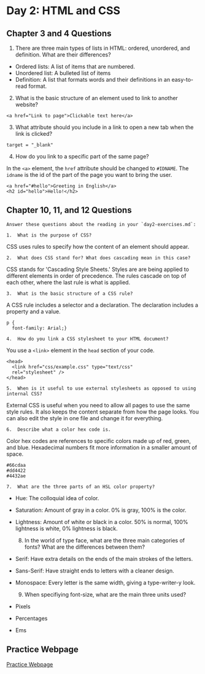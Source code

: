 # Day 2: HTML and CSS

## Chapter 3 and 4 Questions

  1.  There are three main types of lists in HTML: ordered, unordered, and definition. What are their differences?


  * Ordered lists: A list of items that are numbered.
  * Unordered list: A bulleted list of items
  * Definition: A list that formats words and their definitions in an easy-to-read format.

  2.  What is the basic structure of an element used to link to another website?


  ```
  <a href="Link to page">Clickable text here</a>
  ```

  3.  What attribute should you include in a link to open a new tab when the link is clicked?


  ```
  target = "_blank"
  ```


  4.  How do you link to a specific part of the same page?

  In the `<a>` element, the `href` attribute should be changed to `#IDNAME`. The `idname` is the id of the part of the page you want to bring the user.


  ```
  <a href="#hello">Greeting in English</a>
  <h2 id="hello">Hello!</h2>
  ```
  ## Chapter 10, 11, and 12 Questions

    Answer these questions about the reading in your `day2-exercises.md`:

    1.  What is the purpose of CSS?
CSS uses rules to specify how the content of an element should appear.

    2.  What does CSS stand for? What does cascading mean in this case?
CSS stands for 'Cascading Style Sheets.' Styles are are being applied to different elements in order of precedence. The rules cascade on top of each other, where the last rule is what is applied.

    3.  What is the basic structure of a CSS rule?

A CSS rule includes a selector and a declaration. The declaration includes a property and a value.

```
p {
  font-family: Arial;}
```


    4.  How do you link a CSS stylesheet to your HTML document?

You use a `<link>` element in the `head` section of your code.
```
<head>
  <link href="css/example.css" type="text/css"
  rel="stylesheet" />
</head>
```

    5.  When is it useful to use external stylesheets as opposed to using internal CSS?

External CSS is useful when you need to allow all pages to use the same style rules. It also keeps the content separate from how the page looks. You can also edit the style in one file and change it for everything.

    6.  Describe what a color hex code is.

Color hex codes are references to specific colors made up of red, green, and blue. Hexadecimal numbers fit more information in a smaller amount of space.

```
#66cdaa
#dd4422
#4432ae
```


    7.  What are the three parts of an HSL color property?


* Hue: The colloquial idea of color.
* Saturation: Amount of gray in a color. 0% is gray, 100% is the color.
* Lightness: Amount of white or black in a color. 50% is normal, 100% lightness is white, 0% lightness is black.


    8.  In the world of type face, what are the three main categories of fonts? What are the differences between them?

* Serif: Have extra details on the ends of the main strokes of the letters.
* Sans-Serif: Have straight ends to letters with a cleaner design.
* Monospace: Every letter is the same width, giving a type-writer-y look.



    9.  When specifiying font-size, what are the main three units used?

* Pixels
* Percentages
* Ems

## Practice Webpage

[Practice Webpage](https://codepen.io/kcwill/pen/abzKpLp)
